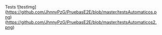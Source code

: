 Tests 
![testImg]
(https://github.com/JhnnyPzG/PruebasE2E/blob/master/testsAutomaticos.png)
(https://github.com/JhnnyPzG/PruebasE2E/blob/master/testsAutomaticos2.png)
